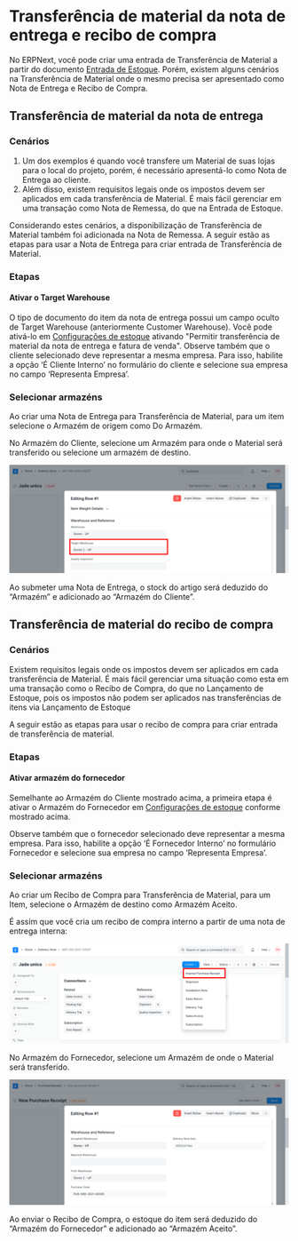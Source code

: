 # Transferência de material da nota de entrega e recibo de compra



No ERPNext, você pode criar uma entrada de Transferência de Material a partir do documento [Entrada de Estoque](/docs/pt/stock/stock-entry.html). Porém, existem alguns cenários na Transferência de Material onde o mesmo precisa ser apresentado como Nota de Entrega e Recibo de Compra.


## Transferência de material da nota de entrega


### Cenários


1. Um dos exemplos é quando você transfere um Material de suas lojas para o local do projeto, porém, é necessário apresentá-lo como Nota de Entrega ao cliente.
2. Além disso, existem requisitos legais onde os impostos devem ser aplicados em cada transferência de Material. É mais fácil gerenciar em uma transação como Nota de Remessa, do que na Entrada de Estoque.


Considerando estes cenários, a disponibilização de Transferência de Material também foi adicionada na Nota de Remessa. A seguir estão as etapas para usar a Nota de Entrega para criar entrada de Transferência de Material.


### Etapas


#### Ativar o Target Warehouse


O tipo de documento do item da nota de entrega possui um campo oculto de Target Warehouse (anteriormente Customer Warehouse). Você pode ativá-lo em [Configurações de estoque](/docs/pt/stock/stock-settings) ativando "Permitir transferência de material da nota de entrega e fatura de venda".
Observe também que o cliente selecionado deve representar a mesma empresa. Para isso, habilite a opção ‘É Cliente Interno’ no formulário do cliente e selecione sua empresa no campo ‘Representa Empresa’.



### Selecionar armazéns


Ao criar uma Nota de Entrega para Transferência de Material, para um item selecione o Armazém de origem como Do Armazém.


No Armazém do Cliente, selecione um Armazém para onde o Material será transferido ou selecione um armazém de destino.


![Transferência de material da nota de entrega](/files/customer-warehouse-2.png)


Ao submeter uma Nota de Entrega, o stock do artigo será deduzido do “Armazém” e adicionado ao “Armazém do Cliente”.


## Transferência de material do recibo de compra


### Cenários


Existem requisitos legais onde os impostos devem ser aplicados em cada transferência de Material. É mais fácil gerenciar uma situação como esta em uma transação como o Recibo de Compra, do que no Lançamento de Estoque, pois os impostos não podem ser aplicados nas transferências de itens via Lançamento de Estoque


A seguir estão as etapas para usar o recibo de compra para criar entrada de transferência de material.


### Etapas


#### Ativar armazém do fornecedor


Semelhante ao Armazém do Cliente mostrado acima, a primeira etapa é ativar o Armazém do Fornecedor em [Configurações de estoque](/docs/pt/stock/stock-settings) conforme mostrado acima.


Observe também que o fornecedor selecionado deve representar a mesma empresa. Para isso, habilite a opção ‘É Fornecedor Interno’ no formulário Fornecedor e selecione sua empresa no campo ‘Representa Empresa’.



### Selecionar armazéns


Ao criar um Recibo de Compra para Transferência de Material, para um Item, selecione o Armazém de destino como Armazém Aceito.


É assim que você cria um recibo de compra interno a partir de uma nota de entrega interna:


![Transferência de material de recibo de compra](/files/supplier-warehouse-1.png)


No Armazém do Fornecedor, selecione um Armazém de onde o Material será transferido.


![Transferência de material de recibo de compra](/files/supplier-warehouse.png)


Ao enviar o Recibo de Compra, o estoque do item será deduzido do “Armazém do Fornecedor” e adicionado ao “Armazém Aceito”.





